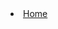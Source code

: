<li class="active"><a href="Home.html">Home</a></li>

          
                    
                  

            
       

              
              


